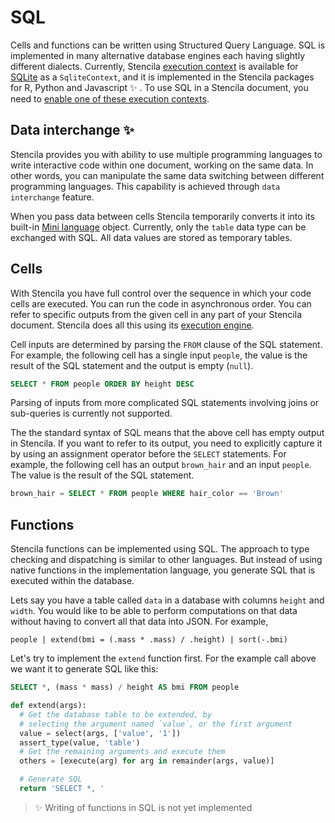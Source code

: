 # SQL

Cells and functions can be written using Structured Query Language. SQL is implemented in many alternative database engines
each having slightly different dialects. Currently, Stencila [execution context](computation/contexts.md) is available for
[SQLite](https://www.sqlite.org/) as a `SqliteContext`, and it is implemented in the Stencila packages for R, Python and Javascript :sparkles: .
To use SQL in a Stencila document, you need to [enable one of these execution contexts](getting-started/installation.md#execution-contexts).


## Data interchange :sparkles:

Stencila provides you with ability to use multiple programming languages to write interactive code within
one document, working on the same data. In other words, you can manipulate the same data switching between different programming
languages. This capability is achieved through `data interchange` feature.

When you pass data between cells Stencila temporarily converts it into its built-in [Mini language](languages/mini/README.md) object.
Currently, only the `table` data type can be exchanged with SQL. All data values are stored as temporary tables.

## Cells
With Stencila you have full control over the sequence in which your code cells are executed. You can run the code in asynchronous order.
You can refer to specific outputs from the given cell in any part of your Stencila document.
Stencila does all this using its [execution engine](computation/engine.md).

Cell inputs are determined by parsing the `FROM` clause of the SQL statement.
For example, the following cell has a single input `people`, the value is the result of
the SQL statement and the output is empty (`null`).

```sql
SELECT * FROM people ORDER BY height DESC
```

Parsing of inputs from more complicated SQL statements involving joins or sub-queries is currently not supported.

The the standard syntax of SQL means that the above cell has empty output in Stencila. If you want to refer to its
output, you need to explicitly capture it by  using an assignment operator before the `SELECT` statements.
For example, the following cell has an output `brown_hair` and an input `people`. The value is the result
of the SQL statement.

```sql
brown_hair = SELECT * FROM people WHERE hair_color == 'Brown'
```

## Functions

Stencila functions can be implemented using SQL. The approach to type checking and dispatching is similar to other languages.
 But instead of using native functions in the implementation language, you generate SQL that is executed within the database.

Lets say you have a table called `data` in a database with columns `height` and `width`. You would like to be able to
perform computations on that data without having to convert all that data into JSON. For example,

```mini
people | extend(bmi = (.mass * .mass) / .height) | sort(-.bmi)
```

Let's try to implement the `extend` function first. For the example call above we want it to generate SQL like this:

```sql
SELECT *, (mass * mass) / height AS bmi FROM people
```

```python
def extend(args):
  # Get the database table to be extended, by
  # selecting the argument named `value`, or the first argument
  value = select(args, ['value', '1'])
  assert_type(value, 'table')
  # Get the remaining arguments and execute them
  others = [execute(arg) for arg in remainder(args, value)]

  # Generate SQL
  return 'SELECT *, '
```

> :sparkles: Writing of functions in SQL is not yet implemented
